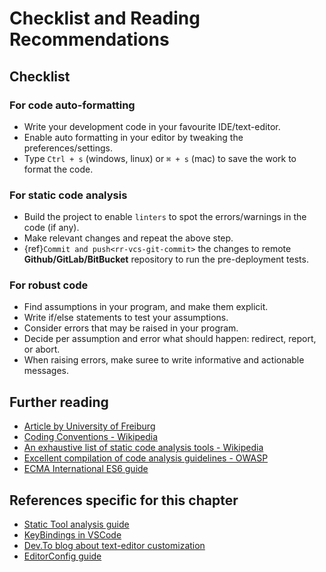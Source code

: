 # Checklist and Reading Recommendations

## Checklist

### For code auto-formatting

- Write your development code in your favourite IDE/text-editor.
- Enable auto formatting in your editor by tweaking the preferences/settings.
- Type `Ctrl + s` (windows, linux) or `⌘ + s` (mac) to save the work to format the code.

### For static code analysis

- Build the project to enable `linters` to spot the errors/warnings in the code (if any).
- Make relevant changes and repeat the above step.
- {ref}`Commit and push<rr-vcs-git-commit>` the changes to remote **Github/GitLab/BitBucket** repository to run the pre-deployment tests.

### For robust code

- Find assumptions in your program, and make them explicit.
- Write if/else statements to test your assumptions.
- Consider errors that may be raised in your program.
- Decide per assumption and error what should happen: redirect, report, or abort.
- When raising errors, make suree to write informative and actionable messages.

## Further reading

- [Article by University of Freiburg](https://swt.informatik.uni-freiburg.de/service/coding-conventions)
- [Coding Conventions - Wikipedia](https://en.wikipedia.org/wiki/Coding_conventions)
- [An exhaustive list of static code analysis tools - Wikipedia](https://en.wikipedia.org/wiki/List_of_tools_for_static_code_analysis)
- [Excellent compilation of code analysis guidelines - OWASP](https://owasp.org/www-community/controls/Static_Code_Analysis)
- [ECMA International ES6 guide](http://www.ecma-international.org/ecma-262/6.0/)

## References specific for this chapter

- [Static Tool analysis guide](https://en.wikipedia.org/wiki/Static_program_analysis)
- [KeyBindings in VSCode](https://code.visualstudio.com/docs/getstarted/keybindings)
- [Dev.To blog about text-editor customization](https://dev.to/josuerodriguez98/my-vs-code-customization-i4o)
- [EditorConfig guide](https://editorconfig.org/)
